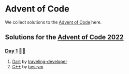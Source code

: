 # Advent of Code

We collect solutions to the [Advent of Code](https://adventofcode.com/) here.

## Solutions for the [Advent of Code 2022](https://adventofcode.com/2022) 

### [Day 1](https://adventofcode.com/2022/day/1) 🧝‍♂️

1. [Dart](https://github.com/traveling-developer/Advent-of-Code-2022/blob/main/lib/day01.dart) by [traveling-developer]
2. [C++](https://github.com/besrym/Advent-of-Code-2022/blob/main/day1/day1.cpp) by [besrym]

[traveling-developer]: https://github.com/traveling-developer
[besrym]: https://github.com/besrym
